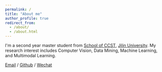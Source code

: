 ```yaml
---
permalink: /
title: "About me"
author_profile: true
redirect_from: 
  - /about/
  - /about.html
---
```


I'm a second year master student from [School of CCST](https://ccst.jlu.edu.cn/), [Jilin University](https://www.jlu.edu.cn/). My research interest includes Computer Vision, Data Mining, Machine Learning, and Multimodal Learning.


[Email](txzhang23@mails.jlu.edu.cn) / [Github](https://github.com/jinmu12) / [Wechat](../images/image.png) 


